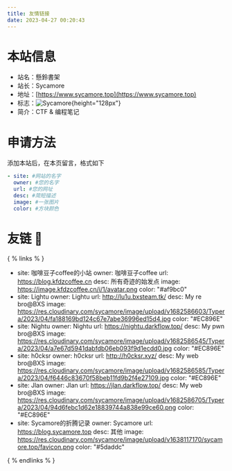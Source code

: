 ```yaml
---
title: 友情链接
date: 2023-04-27 00:20:43
---
```


# 本站信息

- 站名：懸鈴書架
- 站长：Sycamore
- 地址：[https://www.sycamore.top](https://www.sycamore.top)
- 标志：![Sycamore](https://res.cloudinary.com/sycamore/image/upload/v1682408765/sycamore.top/avatar_512.jpg){height="128px"}
- 简介：CTF & 编程笔记

# 申请方法

添加本站后，在本页留言，格式如下

```YAML
- site: #网站的名字
  owner: #您的名字
  url: #您的网址
  desc: #简短描述
  image: #一张图片
  color: #方块颜色
```

# 友链 :sparkling_heart:

{ % links % }

- site: 咖啡豆子coffee的小站
  owner: 咖啡豆子coffee
  url: https://blog.kfdzcoffee.cn
  desc: 所有奇迹的始发点
  image: https://image.kfdzcoffee.cn/i/1/avatar.png
  color: "#af9bc0"
- site: Lightu
  owner: Lightu
  url: http://lu1u.bxsteam.tk/
  desc: My re bro@BXS
  image: https://res.cloudinary.com/sycamore/image/upload/v1682586603/Typera/2023/04/fa188169bd124c67e7abe36996ed15d4.jpg
  color: "#EC896E"
- site: Nightu
  owner: Nightu
  url: https://nightu.darkflow.top/
  desc: My pwn bro@BXS
  image: https://res.cloudinary.com/sycamore/image/upload/v1682586545/Typera/2023/04/a7e67d5941dabfdb06eb093f9d1ecdd0.jpg
  color: "#EC896E"
- site: h0cksr
  owner: h0cksr
  url: http://h0cksr.xyz/
  desc: My web bro@BXS
  image: https://res.cloudinary.com/sycamore/image/upload/v1682586585/Typera/2023/04/f6446c83670f58beb11fd9b2f4e27109.jpg
  color: "#EC896E"
- site: Jlan
  owner: Jlan
  url: https://jlan.darkflow.top/
  desc: My web bro@BXS
  image: https://res.cloudinary.com/sycamore/image/upload/v1682586705/Typera/2023/04/94d6febc1d62e18839744a838e99ce60.png
  color: "#EC896E"
- site: Sycamore的折腾记录
  owner: Sycamore
  url: https://blog.sycamore.top
  desc: 其他
  image: https://res.cloudinary.com/sycamore/image/upload/v1638117170/sycamore.top/favicon.png
  color: "#5daddc"

{ % endlinks % }
